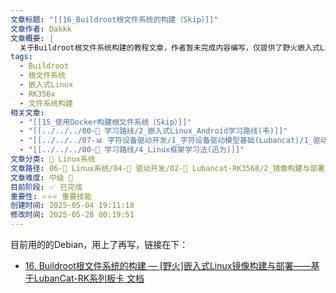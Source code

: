 ```yaml
---
文章标题: "[[16_Buildroot根文件系统的构建（Skip）]]"
文章作者: Dakkk
文章概要: |
  关于Buildroot根文件系统构建的教程文章，作者暂未完成内容编写，仅提供了野火嵌入式Linux文档的参考链接。
tags:
  - Buildroot
  - 根文件系统
  - 嵌入式Linux
  - RK356x
  - 文件系统构建
相关文章:
  - "[[15_使用Docker构建根文件系统（Skip）]]"
  - "[[../../../00-🎯 学习路线/2_嵌入式Linux_Android学习路线(韦)]]"
  - "[[../../../07-📊 字符设备驱动开发/1_字符设备驱动模型基础(Lubancat)/1_驱动章节实验环境搭建]]"
  - "[[../../../00-🎯 学习路线/4_Linux框架学习法(迅为)]]"
文章分类: 🐧 Linux系统
文章路径: 06-🐧 Linux系统/04-🔌 驱动开发/02-💾 Lubancat-RK3568/2_镜像构建与部署/16_Buildroot根文件系统的构建（Skip）.md
文章难度: 中级 🌳
目前阶段: ✅ 已完成
重要性: ⭐⭐⭐ 重要技能
创建时间: 2025-05-04 19:11:18
修改时间: 2025-05-28 00:19:51
---
```



目前用的的Debian，用上了再写，链接在下：
- [16. Buildroot根文件系统的构建 — [野火]嵌入式Linux镜像构建与部署——基于LubanCat-RK系列板卡 文档](https://doc.embedfire.com/linux/rk356x/build_and_deploy/zh/latest/building_image/buildroot/buildroot-generic.html)
